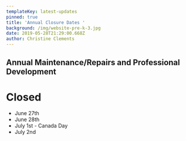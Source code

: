 ```yaml
---
templateKey: latest-updates
pinned: true
title: 'Annual Closure Dates '
background: /img/website-pre-k-3.jpg
date: 2019-05-28T21:29:00.668Z
author: Christine Clements
---
```

## Annual Maintenance/Repairs and Professional Development

# Closed 

* June 27th
* June 28th
* July 1st  - Canada Day
* July 2nd
